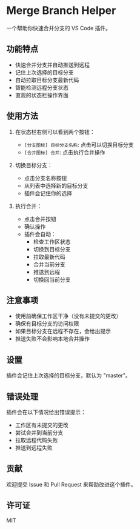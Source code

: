# Merge Branch Helper

一个帮助你快速合并分支的 VS Code 插件。

## 功能特点

- 快速合并分支并自动推送到远程
- 记住上次选择的目标分支
- 自动拉取目标分支最新代码
- 智能检测远程分支状态
- 直观的状态栏操作界面

## 使用方法

1. 在状态栏右侧可以看到两个按钮：
   - `[分支图标] 目标分支名称`: 点击可以切换目标分支
   - `[合并图标] 合并`: 点击执行合并操作

2. 切换目标分支：
   - 点击分支名称按钮
   - 从列表中选择新的目标分支
   - 插件会记住你的选择

3. 执行合并：
   - 点击合并按钮
   - 确认操作
   - 插件会自动：
     - 检查工作区状态
     - 切换到目标分支
     - 拉取最新代码
     - 合并当前分支
     - 推送到远程
     - 切换回当前分支

## 注意事项

- 使用前确保工作区干净（没有未提交的更改）
- 确保有目标分支的访问权限
- 如果目标分支在远程不存在，会给出提示
- 推送失败不会影响本地合并操作

## 设置

插件会记住上次选择的目标分支，默认为 "master"。

## 错误处理

插件会在以下情况给出错误提示：
- 工作区有未提交的更改
- 尝试合并到当前分支
- 拉取远程代码失败
- 推送到远程失败

## 贡献

欢迎提交 Issue 和 Pull Request 来帮助改进这个插件。

## 许可证

MIT 